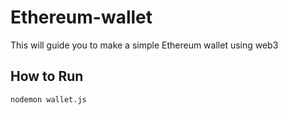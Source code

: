 # Ethereum-wallet
This will guide you to make a simple Ethereum wallet using web3



## How to Run

```
nodemon wallet.js
```

